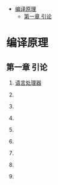 <!-- TOC -->

- [编译原理](#编译原理)
    - [第一章 引论](#第一章-引论)

<!-- /TOC -->

# 编译原理

## 第一章 引论

1. [语言处理器](#)
    
2. [](#)
3. [](#)
4. [](#)
5. [](#)
6. [](#)
7. [](#)
8. [](#)
9. [](#)